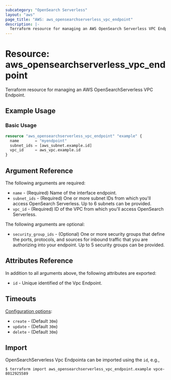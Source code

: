 ```yaml
---
subcategory: "OpenSearch Serverless"
layout: "aws"
page_title: "AWS: aws_opensearchserverless_vpc_endpoint"
description: |-
  Terraform resource for managing an AWS OpenSearch Serverless VPC Endpoint.
---
```


# Resource: aws_opensearchserverless_vpc_endpoint

Terraform resource for managing an AWS OpenSearchServerless VPC Endpoint.

## Example Usage

### Basic Usage

```terraform
resource "aws_opensearchserverless_vpc_endpoint" "example" {
  name       = "myendpoint"
  subnet_ids = [aws_subnet.example.id]
  vpc_id     = aws_vpc.example.id
}
```

## Argument Reference

The following arguments are required:

* `name` - (Required) Name of the interface endpoint.
* `subnet_ids` - (Required) One or more subnet IDs from which you'll access OpenSearch Serverless. Up to 6 subnets can be provided.
* `vpc_id` - (Required) ID of the VPC from which you'll access OpenSearch Serverless.

The following arguments are optional:

* `security_group_ids` - (Optional) One or more security groups that define the ports, protocols, and sources for inbound traffic that you are authorizing into your endpoint. Up to 5 security groups can be provided.

## Attributes Reference

In addition to all arguments above, the following attributes are exported:

* `id` - Unique identified of the Vpc Endpoint.

## Timeouts

[Configuration options](https://developer.hashicorp.com/terraform/language/resources/syntax#operation-timeouts):

* `create` - (Default `30m`)
* `update` - (Default `30m`)
* `delete` - (Default `30m`)

## Import

OpenSearchServerless Vpc Endpointa can be imported using the `id`, e.g.,

```
$ terraform import aws_opensearchserverless_vpc_endpoint.example vpce-8012925589
```
